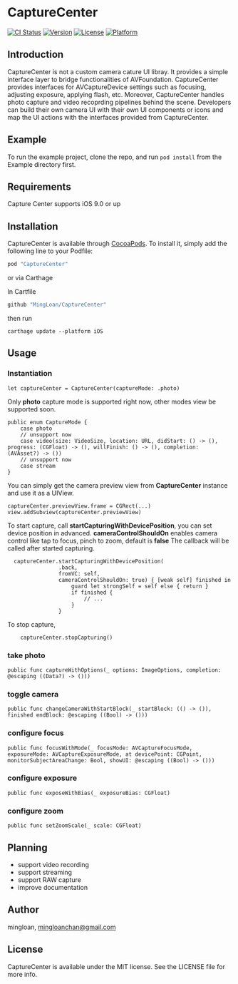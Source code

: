 # CaptureCenter

[![CI Status](http://img.shields.io/travis/mingloan/CaptureCenter.svg?style=flat)](https://travis-ci.org/mingloan/CaptureCenter)
[![Version](https://img.shields.io/cocoapods/v/CaptureCenter.svg?style=flat)](http://cocoapods.org/pods/CaptureCenter)
[![License](https://img.shields.io/cocoapods/l/CaptureCenter.svg?style=flat)](http://cocoapods.org/pods/CaptureCenter)
[![Platform](https://img.shields.io/cocoapods/p/CaptureCenter.svg?style=flat)](http://cocoapods.org/pods/CaptureCenter)

## Introduction
CaptureCenter is not a custom camera cature UI libray. It provides a simple interface layer to bridge functionalities of AVFoundation. CaptureCenter provides interfaces for AVCaptureDevice settings such as focusing, adjusting exposure, applying flash, etc. Moreover, CaptureCenter handles photo capture and video recoprding  pipelines behind the scene. Developers can build their own camera UI with their own UI components or icons and map the UI actions with the interfaces provided from CaptureCenter.

## Example
To run the example project, clone the repo, and run `pod install` from the Example directory first.

## Requirements
Capture Center supports iOS 9.0 or up

## Installation

CaptureCenter is available through [CocoaPods](http://cocoapods.org). To install
it, simply add the following line to your Podfile:

```ruby
pod "CaptureCenter"
```
or via Carthage

In Cartfile
```ruby
github "MingLoan/CaptureCenter"
```
then run
```
carthage update --platform iOS
```

## Usage

### Instantiation

```
let captureCenter = CaptureCenter(captureMode: .photo)
```

Only **photo** capture mode is supported right now, other modes view be supported soon.
```
public enum CaptureMode {
    case photo
    // unsupport now
    case video(size: VideoSize, location: URL, didStart: () -> (), progress: (CGFloat) -> (), willFinish: () -> (), completion: (AVAsset?) -> ())
    // unsupport now
    case stream
}
```

You can simply get the camera preview view from **CaptureCenter** instance and use it as a UIView.

```
captureCenter.previewView.frame = CGRect(...)
view.addSubview(captureCenter.previewView)
```

To start capture, call **startCapturingWithDevicePosition**, you can set device position in advanced.
**cameraControlShouldOn** enables camera control like tap to focus, pinch to zoom, default is **false**
The callback will be called after started capturing.

```
  captureCenter.startCapturingWithDevicePosition(
                .back,
                fromVC: self,
                cameraControlShouldOn: true) { [weak self] finished in
                    guard let strongSelf = self else { return }
                    if finished {
                        // ...
                    }
                }
```

To stop capture,
```
    captureCenter.stopCapturing()
```

### take photo
```
public func captureWithOptions(_ options: ImageOptions, completion: @escaping ((Data?) -> ()))
```

### toggle camera
```
public func changeCameraWithStartBlock(_ startBlock: (() -> ()), finished endBlock: @escaping ((Bool) -> ()))
```

### configure focus
```
public func focusWithMode(_ focusMode: AVCaptureFocusMode, exposureMode: AVCaptureExposureMode, at devicePoint: CGPoint, monitorSubjectAreaChange: Bool, showUI: @escaping ((Bool) -> ()))
```

### configure exposure
```
public func exposeWithBias(_ exposureBias: CGFloat)
```

### configure zoom
```
public func setZoomScale(_ scale: CGFloat)
```


## Planning
* support video recording
* support streaming
* support RAW capture
* improve documentation

## Author

mingloan, mingloanchan@gmail.com

## License

CaptureCenter is available under the MIT license. See the LICENSE file for more info.
